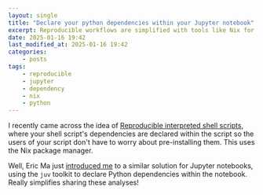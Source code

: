 ```yaml
---
layout: single
title: "Declare your python dependencies within your Jupyter notebook"
excerpt: Reproducible workflows are simplified with tools like Nix for shell scripts and juv for Jupyter notebooks, enabling dependency declarations directly within scripts or notebooks for seamless sharing.
date: 2025-01-16 19:42
last_modified_at: 2025-01-16 19:42
categories:
    - posts
tags:
    - reproducible
    - jupyter
    - dependency
    - nix
    - python
---
```


I recently came across the idea of [Reproducible interpreted shell scripts](https://nix.dev/tutorials/first-steps/reproducible-scripts.html),
where your shell script's dependencies are declared within the script so the users of your script don't have to worry about pre-installing them.
This uses the Nix package manager.

Well, Eric Ma just [introduced me](https://www.linkedin.com/feed/update/urn:li:activity:7270044663997169664/)
to a similar solution for Jupyter notebooks, using the `juv` toolkit to declare Python dependencies within the notebook.
Really simplifies sharing these analyses!
